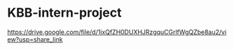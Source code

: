 # KBB-intern-project
https://drive.google.com/file/d/1jxQfZH0DUXHJRzgquCGrlfWgQZbe8au2/view?usp=share_link 
